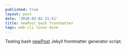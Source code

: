```yaml
---
published: true
layout: post
date: '2018-03-02 21:51'
title: newPost bash frontmatter
tags: web cli linux mine
---
```

Testing bash [newPost](https://raw.githubusercontent.com/brontosaurusrex/stretchbang/master/bin/newPost) Jekyll frontmatter generator script.
